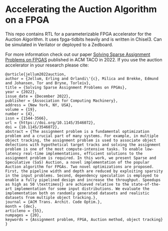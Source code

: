 Accelerating the Auction Algorithm on a FPGA
=======================

This repo contains RTL for a parameterizable FPGA accelerator for the Auction Algorithm.
It uses fpga-tidbits heavily and is written in Chisel3. Can be simulated in Verilator or deployed to a Zedboard.

For more information check out our paper [Solving Sparse Assignment Problems on FPGAS](https://dl.acm.org/doi/full/10.1145/3546072) published in ACM TACO in 2022. If you use the auction accelerator in your research please cite:
```
@article{jellum2022auction,
author = {Jellum, Erling and Orlandi\'{c}, Milica and Brekke, Edmund and Johansen, Tor and Bryne, Torleiv},
title = {Solving Sparse Assignment Problems on FPGAs},
year = {2022},
issue_date = {December 2022},
publisher = {Association for Computing Machinery},
address = {New York, NY, USA},
volume = {19},
number = {4},
issn = {1544-3566},
url = {https://doi.org/10.1145/3546072},
doi = {10.1145/3546072},
abstract = {The assignment problem is a fundamental optimization problem and a crucial part of many systems. For example, in multiple object tracking, the assignment problem is used to associate object detections with hypothetical target tracks and solving the assignment problem is one of the most compute-intensive tasks. To enable low-latency real-time implementations, efficient solutions to the assignment problem is required. In this work, we present Sparse and Speculative (SaS) Auction, a novel implementation of the popular Auction algorithm for FPGAs. Two novel optimizations are proposed. First, the pipeline width and depth are reduced by exploiting sparsity in the input problems. Second, dependency speculation is employed to enable a fully pipelined design and increase the throughput. Speedups as high as 50 \texttimes{} are achieved relative to the state-of-the-art implementation for some input distributions. We evaluate the implementation both on randomly generated datasets and realistic datasets from multiple object tracking.},
journal = {ACM Trans. Archit. Code Optim.},
month = {dec},
articleno = {55},
numpages = {20},
keywords = {Assignment problem, FPGA, Auction method, object tracking}
}
```
